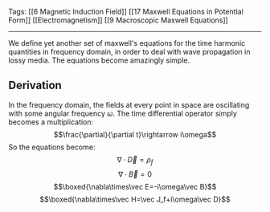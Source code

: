 Tags: [[6 Magnetic Induction Field]] [[17 Maxwell Equations in Potential Form]] [[Electromagnetism]] [[9 Macroscopic Maxwell Equations]]
___
We define yet another set of maxwell's equations for the time harmonic quantities in frequency domain, in order to deal with wave propagation in lossy media. The equations become amazingly simple. 
## Derivation
In the frequency domain, the fields at every point in space are oscillating with some angular frequency $\omega$. The time differential operator simply becomes a multiplication:
$$\frac{\partial}{\partial t}\rightarrow i\omega$$
So the equations become:
$$\nabla\cdot\vec D=\rho_f$$
$$\nabla\cdot\vec B=0$$
$$\boxed{\nabla\times\vec E=-i\omega\vec B}$$
$$\boxed{\nabla\times\vec H=\vec J_f+i\omega\vec D}$$
